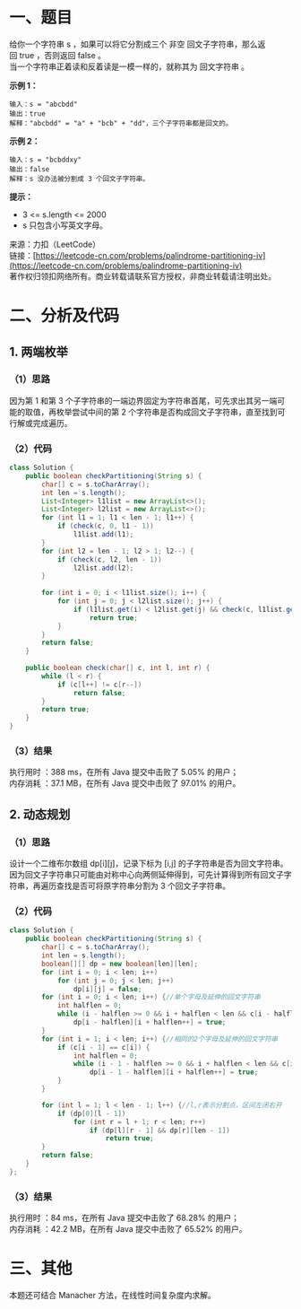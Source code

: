 # 一、题目
给你一个字符串 s ，如果可以将它分割成三个 非空 回文子字符串，那么返回 true ，否则返回 false 。     
当一个字符串正着读和反着读是一模一样的，就称其为 回文字符串 。      
     
**示例 1：**    
```
输入：s = "abcbdd"
输出：true
解释："abcbdd" = "a" + "bcb" + "dd"，三个子字符串都是回文的。
```
**示例 2：**    
```
输入：s = "bcbddxy"
输出：false
解释：s 没办法被分割成 3 个回文子字符串。
```
**提示：**    
- 3 <= s.length <= 2000
- s 只包含小写英文字母。  
       
来源：力扣（LeetCode）     
链接：[https://leetcode-cn.com/problems/palindrome-partitioning-iv](https://leetcode-cn.com/problems/palindrome-partitioning-iv)     
著作权归领扣网络所有。商业转载请联系官方授权，非商业转载请注明出处。     
# 二、分析及代码    
## 1. 两端枚举
### （1）思路
因为第 1 和第 3 个子字符串的一端边界固定为字符串首尾，可先求出其另一端可能的取值，再枚举尝试中间的第 2 个字符串是否构成回文子字符串，直至找到可行解或完成遍历。    
### （2）代码
```java
class Solution {
    public boolean checkPartitioning(String s) {
        char[] c = s.toCharArray();
        int len = s.length();
        List<Integer> l1list = new ArrayList<>();
        List<Integer> l2list = new ArrayList<>();
        for (int l1 = 1; l1 < len - 1; l1++) {
            if (check(c, 0, l1 - 1))
                l1list.add(l1);
        }
        for (int l2 = len - 1; l2 > 1; l2--) {
            if (check(c, l2, len - 1))
                l2list.add(l2);
        }
        
        for (int i = 0; i < l1list.size(); i++) {
            for (int j = 0; j < l2list.size(); j++) {
                if (l1list.get(i) < l2list.get(j) && check(c, l1list.get(i), l2list.get(j) - 1))
                    return true;
            }
        }
        return false;
    }
    
    public boolean check(char[] c, int l, int r) {
        while (l < r) {
            if (c[l++] != c[r--])
                return false;
        }
        return true;
    }
}
```
### （3）结果
执行用时 ：388 ms，在所有 Java 提交中击败了 5.05% 的用户；    
内存消耗 ：37.1 MB，在所有 Java 提交中击败了 97.01% 的用户。      
## 2. 动态规划
### （1）思路
设计一个二维布尔数组 dp[i][j]，记录下标为 [i,j] 的子字符串是否为回文字符串。因为回文子字符串只可能由对称中心向两侧延伸得到，可先计算得到所有回文子字符串，再遍历查找是否可将原字符串分割为 3 个回文子字符串。         
### （2）代码
```java
class Solution {
    public boolean checkPartitioning(String s) {
        char[] c = s.toCharArray();
        int len = s.length();
        boolean[][] dp = new boolean[len][len];
        for (int i = 0; i < len; i++)
            for (int j = 0; j < len; j++)
                dp[i][j] = false;
        for (int i = 0; i < len; i++) {//单个字母及延伸的回文字符串
            int halflen = 0;
            while (i - halflen >= 0 && i + halflen < len && c[i - halflen] == c[i + halflen])
                dp[i - halflen][i + halflen++] = true;
        }
        for (int i = 1; i < len; i++) {//相同的2个字母及延伸的回文字符串
            if (c[i - 1] == c[i]) {
                int halflen = 0;
                while (i - 1 - halflen >= 0 && i + halflen < len && c[i - 1 - halflen] == c[i + halflen])
                    dp[i - 1 - halflen][i + halflen++] = true;
            }
        }

        for (int l = 1; l < len - 1; l++) {//l,r表示分割点，区间左闭右开
            if (dp[0][l - 1])
                for (int r = l + 1; r < len; r++)
                    if (dp[l][r - 1] && dp[r][len - 1])
                        return true;
        }
        return false;
    }
};
```
### （3）结果
执行用时 ：84 ms，在所有 Java 提交中击败了 68.28% 的用户；    
内存消耗 ：42.2 MB，在所有 Java 提交中击败了 65.52% 的用户。   
# 三、其他
本题还可结合 Manacher 方法，在线性时间复杂度内求解。  
